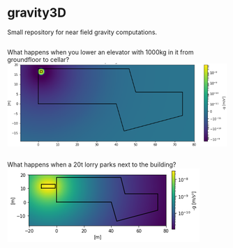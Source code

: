 # gravity3D
Small repository for near field gravity computations.
##
What happens when you lower an elevator with 1000kg in it from groundfloor to cellar?
![plot](./elevator.png)
##
What happens when a 20t lorry parks next to the building?
![plot](./lorry.png)
